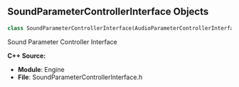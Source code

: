 ## SoundParameterControllerInterface Objects

```python
class SoundParameterControllerInterface(AudioParameterControllerInterface)
```

Sound Parameter Controller Interface

**C++ Source:**

- **Module**: Engine
- **File**: SoundParameterControllerInterface.h

<a id="unreal.AudioParameterConversionStatics"></a>